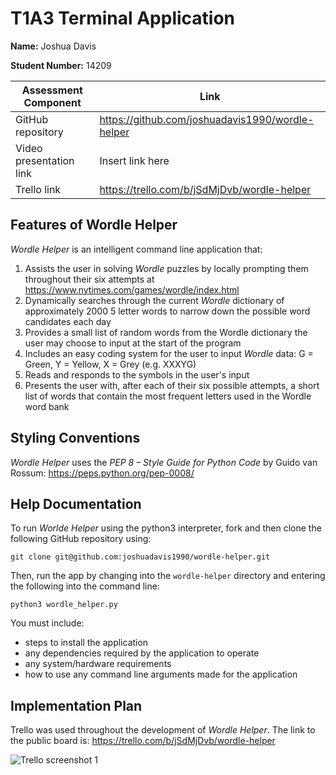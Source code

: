 # T1A3 Terminal Application

**Name:** Joshua Davis

**Student Number:** 14209

| Assessment Component | Link |
| --- | --- |
| GitHub repository | https://github.com/joshuadavis1990/wordle-helper |
| Video presentation link | Insert link here |
| Trello link | https://trello.com/b/jSdMjDvb/wordle-helper |

## Features of Wordle Helper

*Wordle Helper* is an intelligent command line application that:

1. Assists the user in solving *Wordle* puzzles by locally prompting them throughout their six attempts at https://www.nytimes.com/games/wordle/index.html
1. Dynamically searches through the current *Wordle* dictionary of approximately 2000 5 letter words to narrow down the possible word candidates each day
1. Provides a small list of random words from the Wordle dictionary the user may choose to input at the start of the program
1. Includes an easy coding system for the user to input *Wordle* data: G = Green, Y = Yellow, X = Grey (e.g. XXXYG)
1. Reads and responds to the symbols in the user's input
1. Presents the user with, after each of their six possible attempts, a short list of words that contain the most frequent letters used in the Wordle word bank

## Styling Conventions

*Wordle Helper* uses the *PEP 8 – Style Guide for Python Code* by Guido van Rossum: https://peps.python.org/pep-0008/

## Help Documentation

To run *Worlde Helper* using the python3 interpreter, fork and then clone the following GitHub repository using:

```
git clone git@github.com:joshuadavis1990/wordle-helper.git
```

Then, run the app by changing into the `wordle-helper` directory and entering the following into the command line:

```
python3 wordle_helper.py
```

You must include:
- steps to install the application
- any dependencies required by the application to operate
- any system/hardware requirements
- how to use any command line arguments made for the application

## Implementation Plan

Trello was used throughout the development of *Wordle Helper*. The link to the public board is: https://trello.com/b/jSdMjDvb/wordle-helper

![Trello screenshot 1](~/Assessments/JoshuaDavis_T1A3/docs/trello1.jpeg)